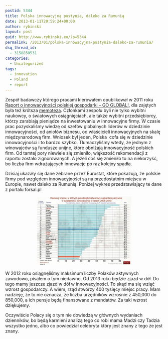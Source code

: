 ```yaml
---
postid: 5344
title: Polska innowacyjną pustynią, daleko za Rumunią
date: 2013-01-11T20:59:24+00:00
author: rybinski
layout: post
guid: http://www.rybinski.eu/?p=5344
permalink: /2013/01/polska-innowacyjna-pustynia-daleko-za-rumunia/
dsq_thread_id:
  - 3158850531
categories:
  - Uncategorized
tags:
  - innovation
  - Poland
  - report
---
```

Zespół badawczy którego pracami kierowałem opublikował w 2011 roku [Raport o innowacyjności polskiej gospodarki – GO GLOBAL!](http://resources.rybinski.eu/resources/viewResource:e6ef63fa-9085-11e0-8c15-001b24eff4d8), dla zajętych była też krótsza [memoteza](http://resources.rybinski.eu/resources/viewResource:7d916204-9086-11e0-9a50-001b24eff4d8). Członkami zespołu byli nie tylko wybitni naukowcy, o światowych osiągnięciach, ale także wybitni przedsiębiorcy, którzy zarabiają pieniądze na inwestowaniu w innowacyjne firmy. W czasie prac pozyskaliśmy wiedzę od szefów globalnych liderów w dziedzinie innowacyjności, od aniołów biznesu, od właścicieli innowacyjnych na skalę międzynarodową firm. Wniosek był jeden, Polska  cofa się w dziedzinie innowacyjności i to bardzo szybko. Tłumaczyliśmy wtedy, że jednym z winowajców są fundusze unijne, które obniżają innowacyjność polskich firm. Od tamtej pory niewiele się zmieniło, większość rekomendacji z raportu zostało zignorowanych. A jeżeli coś się zmieniło to na niekorzyść, bo liczba firm wdrażających innowacje po raz kolejny spadła.

Dzisiaj ukazały się dane zebrane przez Eurostat, które pokazują, że polskie firmy pod względem innowacyjności są na przedostatnim miejscu w Europie, nawet daleko za Rumunią. Poniżej wykres przedstawiający te dane z portalu forsal.pl

<p style="text-align: center;">
  <a href="/uploads/2013/01/Innowacyjnosc.jpg"><img class="size-medium wp-image-5345 aligncenter" title="Innowacyjnosc" src="/uploads/2013/01/Innowacyjnosc-300x219.jpg" alt="" width="300" height="219" /></a>
</p>

W 2012 roku osiągnęliśmy maksimum liczby Polaków aktywnych zawodowo, pisałem o tym niedawno. Od 2013 roku będzie zjazd w dół. Do tego mamy jeszcze zjazd w dół w innowacyjności. To skąd ma się wziąć wzrost gospodarczy. A wiem, rząd stworzy 400 tysięcy miejsc pracy. Mam nadzieję, że to nie oznacza, że liczba urzędników wzrośnie z 450,000 do 850,000, a ich pensje będą finansowane z mandatów. Za taki wzrost dziękujemy.

Oczywiście Polacy się o tym nie dowiedzą w głównych wydaniach dzienników, bo będą karmieni analizą tego co robi mama Madzi czy Tadzia wszystko jedno, albo co powiedział celebryta który jest znany z tego że jest znany.

